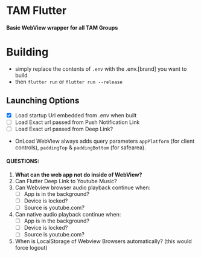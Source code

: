# TAM Flutter
#### Basic WebView wrapper for all TAM Groups

# Building
- simply replace the contents of `.env` with the .env.[brand] you want to build
- then `flutter run` or `flutter run --release`

## Launching Options
- [x] Load startup Url embedded from .env when built  
- [ ] Load Exact url passed from Push Notification Link
- [ ] Load Exact url passed from Deep Link?
- OnLoad WebView always adds query parameters `appPlatform` (for client controls), `paddingTop` & `paddingBottom` (for safearea).


#### QUESTIONS:
1. **What can the web app not do inside of WebView?**
2. Can Flutter Deep Link to Youtube Music? 
3. Can Webview browser audio playback continue when:
    - [ ] App is in the background?
    - [ ] Device is locked?
    - [ ] Source is youtube.com?
4. Can native audio playback continue when:
   - [ ] App is in the background?
   - [ ] Device is locked?
   - [ ] Source is youtube.com?
5. When is LocalStorage of Webview Browsers automatically? (this would force logout) 